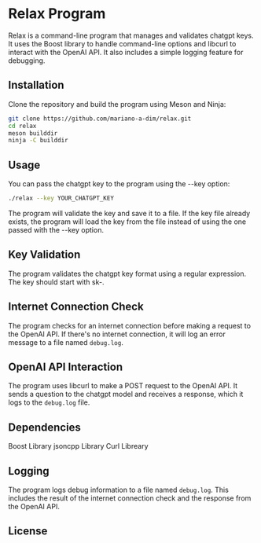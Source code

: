 # Relax Program

Relax is a command-line program that manages and validates chatgpt keys. It uses the Boost library to handle command-line options and libcurl to interact with the OpenAI API. It also includes a simple logging feature for debugging.

## Installation

Clone the repository and build the program using Meson and Ninja:

```bash
git clone https://github.com/mariano-a-dim/relax.git
cd relax
meson builddir
ninja -C builddir
```

## Usage

You can pass the chatgpt key to the program using the --key option:

```bash
./relax --key YOUR_CHATGPT_KEY
```

The program will validate the key and save it to a file. If the key file already exists, the program will load the key from the file instead of using the one passed with the --key option.

## Key Validation

The program validates the chatgpt key format using a regular expression. The key should start with sk-.

## Internet Connection Check

The program checks for an internet connection before making a request to the OpenAI API. If there's no internet connection, it will log an error message to a file named `debug.log`.

## OpenAI API Interaction

The program uses libcurl to make a POST request to the OpenAI API. It sends a question to the chatgpt model and receives a response, which it logs to the `debug.log` file.

## Dependencies

Boost Library
jsoncpp Library
Curl Libreary


## Logging

The program logs debug information to a file named `debug.log`. This includes the result of the internet connection check and the response from the OpenAI API.

## License

